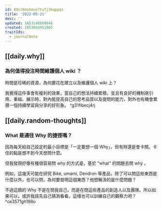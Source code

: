 ```yaml
---
id: 80sl6mskmuv7tafj3bqppqs
title: '2022-05-21'
desc: ''
updated: 1653148889048
created: 1653064951005
traitIds:
  - journalNote
---
```


## [[daily.why]]

### 為何值得投注時間維護個人 wiki ？

時間是珍稀的資源，為何要花在建立以及維護個人 wiki 上？

我覺得這件事會有複利的效果，當自己的想法持續累積，並且有良好的機制來引用、重組、展示時，對內能提高自己的思考品質以及提問的能力，對外也有機會累積一個持續學習與分享的好形象。 ^g31flbecj4rj


## [[daily.random-thoughts]]

### What 是通往 Why 的捷徑嗎？

因為每天給自己設定的最小目標是「一定要想一個 Why」，但有時還是會卡關。卡住的點是想不到今天想問什麼。

但我發現好像有種很容易問 why 的方式是，基於 "what" 的問題去問 why 。

例如，這幾天可能在研究 Bike, umami, Dendron 等產品，除了可以問這些東西是什麼以外，也可以問，為何要發明這個東西？他想解決的是什麼問題？

不過這類的 Why 不是在問我自己，而是在問這些產品的創造人以及團隊。所以如果可以，或許我該先自己猜測看看，這樣也可以訓練自己的觀察力吧？ ^ce3571gh198o